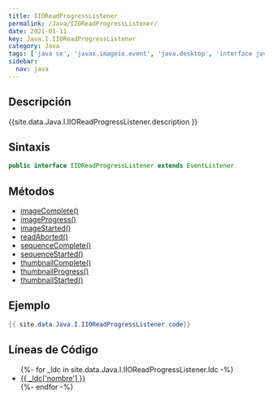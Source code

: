 ```yaml
---
title: IIOReadProgressListener
permalink: /Java/IIOReadProgressListener/
date: 2021-01-11
key: Java.I.IIOReadProgressListener
category: Java
tags: ['java se', 'javax.imageio.event', 'java.desktop', 'interface java', 'Java 1.0']
sidebar: 
  nav: java
---
```


## Descripción
{{site.data.Java.I.IIOReadProgressListener.description }}

## Sintaxis
~~~java
public interface IIOReadProgressListener extends EventListener
~~~

## Métodos
* [imageComplete()](/Java/IIOReadProgressListener/imageComplete)
* [imageProgress()](/Java/IIOReadProgressListener/imageProgress)
* [imageStarted()](/Java/IIOReadProgressListener/imageStarted)
* [readAborted()](/Java/IIOReadProgressListener/readAborted)
* [sequenceComplete()](/Java/IIOReadProgressListener/sequenceComplete)
* [sequenceStarted()](/Java/IIOReadProgressListener/sequenceStarted)
* [thumbnailComplete()](/Java/IIOReadProgressListener/thumbnailComplete)
* [thumbnailProgress()](/Java/IIOReadProgressListener/thumbnailProgress)
* [thumbnailStarted()](/Java/IIOReadProgressListener/thumbnailStarted)

## Ejemplo
~~~java
{{ site.data.Java.I.IIOReadProgressListener.code}}
~~~

## Líneas de Código
<ul>
{%- for _ldc in site.data.Java.I.IIOReadProgressListener.ldc -%}
   <li>
       <a href="{{_ldc['url'] }}">{{ _ldc['nombre'] }}</a>
   </li>
{%- endfor -%}
</ul>
